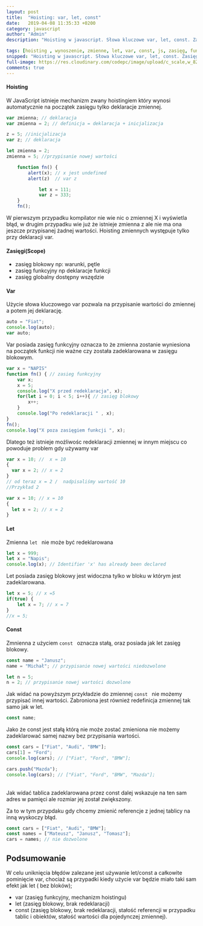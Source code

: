 ```yaml
---
layout: post
title:  "Hoisting: var, let, const"
date:   2019-04-08 11:35:33 +0200
category: javascript
author: "Admin"
description: "Hoisting w javascript. Słowa kluczowe var, let, const. Zasięg zmiennych w js"

tags: [hoisting , wynoszenie, zmienne, let, var, const, js, zasięg, funkcyjny, blokowy]
snipped: "Hoisting w javascript. Słowa kluczowe var, let, const. Zasięg zmiennych w js"
full-image: https://res.cloudinary.com/codepc/image/upload/c_scale,w_825/v1554803036/posts/hoisting/hoisting-let-var-const-codepc.jpg
comments: true
---
```


#### Hoisting
W JavaScript istnieje mechanizm zwany hoistingiem który wynosi automatycznie na początek zasięgu tylko deklaracje zmiennej. 
```js
var zmienna; // deklaracja
var zmienna = 2; // definicja = deklaracja + inicjalizacja

z = 5; //inicjalizacja
var z; // deklaracja

let zmienna = 2; 
zmienna = 5; //przypisanie nowej wartości
```
```js
    function fn() {
        alert(x); // x jest undefined
        alert(z)  // var z

            let x = 111;
            var z = 333;   
    }
    fn();
```
W pierwszym przypadku kompilator nie wie nic o zmiennej X i wyświetla błąd, w drugim przypadku wie już że istnieje zmienna z ale nie ma ona jeszcze przypisanej żadnej wartości.
Hoisting zmiennych występuje tylko przy deklaracji var.

#### Zasięgi(Scope)
- zasięg blokowy np: warunki, pętle
- zasięg funkcyjny np deklaracje funkcji
- zasięg globalny dostępny wszędzie


#### Var
Użycie słowa kluczowego var pozwala na przypisanie wartości do zmiennej a potem jej deklarację.
```js
auto = "Fiat";
console.log(auto);
var auto;
```
Var posiada zasięg funkcyjny oznacza to że zmienna zostanie wyniesiona na początek funkcji nie ważne czy została zadeklarowana w zasięgu blokowym.
```js
var x = "NAPIS"
function fn() { // zasieg funkcyjny
    var x;
    x = 5;
    console.log("X przed redeklaracja", x);
    for(let i = 0; i < 5; i++){ // zasięg blokowy
        x++;
    }
    console.log("Po redeklaracji " , x);
}
fn();
console.log("X poza zasięgiem funkcji ", x);
```

Dlatego też istnieje możliwośc redeklaracji zmiennej w innym miejscu co powoduje problem gdy używamy var
```js
var x = 10; //  x = 10
{ 
  var x = 2; // x = 2
}
// od teraz x = 2 /  nadpisaliśmy wartość 10
//Przykład 2

var x = 10; // x = 10
{ 
  let x = 2; // x = 2
}
```
#### Let

Zmienna `let ` nie może być redeklarowana 
```js
let x = 999;
let x = "Napis";
console.log(x); // Identifier 'x' has already been declared
```
Let posiada zasięg blokowy jest widoczna tylko w bloku w którym jest zadeklarowana.
```js
let x = 5; // x =5
if(true) {
    let x = 7; // x = 7
}
//x = 5;
```

#### Const 
Zmnienna z użyciem `const ` oznacza stałą,  oraz posiada jak let zasięg blokowy.
```js
const name = "Janusz";
name = "Michał"; // przypisanie nowej wartości niedozwolone

let n = 5;
n = 2; // przypisanie nowej wartości dozwolone
```
Jak widać na powyższym przykładzie do zmiennej `const ` nie możemy przypisać innej wartości.
Zabroniona jest również redefinicja zmiennej tak samo jak w let.
```js
const name; 
```
Jako że const jest stałą którą nie może zostać zmieniona nie możemy zadeklarować samej nazwy bez przypisania wartości.

```js
const cars = ["Fiat", "Audi", "BMW"];
cars[1] = "Ford";
console.log(cars); // ["Fiat", "Ford", "BMW"];

cars.push("Mazda");
console.log(cars); // ["Fiat", "Ford", "BMW", "Mazda"];

```
<br/>
Jak widać tablica zadeklarowana przez const dalej wskazuje na ten sam adres w pamięci ale rozmiar jej został zwiększony.

Za  to w tym przypdaku gdy chcemy zmienić referencje z jednej tablicy na inną wyskoczy błąd.
```js
const cars = ["Fiat", "Audi", "BMW"];
const names = ["Mateusz", "Janusz", "Tomasz"];
cars = names; // nie dozwolone 
```

## Podsumowanie
W celu uniknięcia błędów zalezane jest używanie let/const a całkowite pominięcie var, chociaż są przypadki kiedy użycie var będzie miało taki sam efekt jak let ( bez bloków);
- var (zasięg funkcyjny, mechanizm hoistingu)
- let (zasięg blokowy, brak redeklaracji)
- const (zasięg blokowy, brak redeklaracji, stałość referencji w przypadku tablic i obiektów, stałość wartości dla pojedynczej zmiennej).

